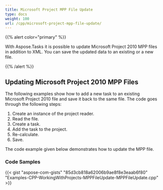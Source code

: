 ```yaml
---
title: Microsoft Project MPP File Update
type: docs
weight: 100
url: /cpp/microsoft-project-mpp-file-update/
---
```


{{% alert color="primary" %}} 

With Aspose.Tasks it is possible to update Microsoft Project 2010 MPP files in addition to XML. You can save the updated data to an existing or a new file.

{{% /alert %}} 
## **Updating Microsoft Project 2010 MPP Files**
The following examples show how to add a new task to an existing Microsoft Project 2010 file and save it back to the same file. The code goes through the following steps:

1. Create an instance of the project reader.
2. Read the file.
3. Create a task.
4. Add the task to the project.
5. Re-calculate.
6. Save.

The code example given below demonstrates how to update the MPP file.
### **Code Samples**
{{< gist "aspose-com-gists" "85d3cb818a62006b9ae8f8e3eaab6f80" "Examples-CPP-WorkingWithProjects-MPPFileUpdate-MPPFileUpdate.cpp" >}}
